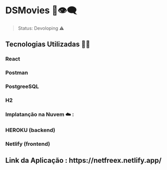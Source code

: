 

  <h1>DSMovies 🎦👁️‍🗨️</h1>
    
> Status: Devoloping ⚠️   
    
 <h2> Tecnologias Utilizadas 🧑‍💻 </h2>
 
 ### React
 ### Postman
 ### PostgreeSQL
 ### H2
 ### Implatanção na Nuvem ☁️ :
 ### HEROKU (backend)
 ### Netlify (frontend)

<h2>Link da Aplicação : https://netfreex.netlify.app/ </h2>









